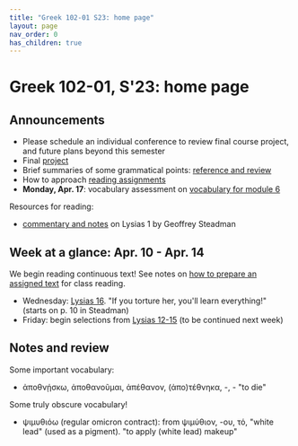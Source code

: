 ```yaml
---
title: "Greek 102-01 S23: home page"
layout: page
nav_order: 0
has_children: true
---
```




# Greek 102-01, S'23: home page


## Announcements

- Please schedule an individual conference to review final course project, and future plans beyond this semester
- Final [project](./project/)
- Brief summaries of some grammatical points:  [reference and review](./reference/)
- How to approach [reading assignments](./assignments/reading-how-to/)
- **Monday, Apr. 17**: vocabulary assessment on [vocabulary for module 6](https://hellenike.github.io/textbook/review/module6-review/vocabulary/)




Resources for reading:

- [commentary and notes](./lysiascrito-24aug17w.pdf) on Lysias 1 by Geoffrey Steadman




## Week at a glance:  Apr. 10 - Apr. 14

We begin reading continuous text!  See notes on [how to prepare an assigned text](./assignments/reading-how-to/) for class reading.



- Wednesday: [Lysias 16](./lysias1/reader/1.16.html). "If you torture her, you'll learn everything!" (starts on p. 10 in Steadman)
- Friday: begin selections from [Lysias 12-15](./lysias1/reader/1.12.html) (to be continued next week)


## Notes and review

Some important vocabulary:

- ἀποθνῄσκω, ἀποθανοῦμαι, ἀπέθανον, (ἀπο)τέθνηκα, -, -  "to die"


Some truly obscure vocabulary!

- ψιμυθιόω (regular omicron contract): from ψιμύθιον, -ου, τό, "white lead" (used as a pigment). "to apply (white lead) makeup"